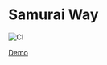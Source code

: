 # Samurai Way

![CI](https://github.com/DenisKulik/samurai-way/actions/workflows/github-actions.yml/badge.svg)

[Demo](https://deniskulik.github.io/samurai-way/)
